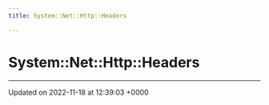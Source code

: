 ```yaml
---
title: System::Net::Http::Headers

---
```


# System::Net::Http::Headers








-------------------------------

Updated on 2022-11-18 at 12:39:03 +0000